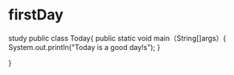 # firstDay
study
public class Today{
  public static void main（String[]args）{
    System.out.println("Today is a good day!s");
  }

}

